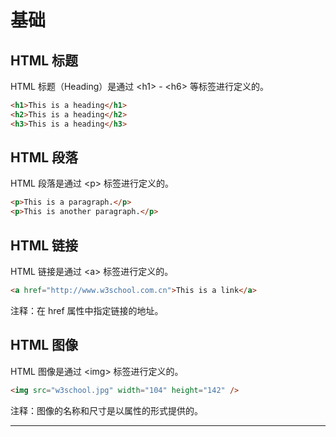 <!-- Base.md --- 
;; 
;; Description: 
;; Author: Hongyi Wu(吴鸿毅)
;; Email: wuhongyi@qq.com 
;; Created: 五 6月 16 16:14:43 2017 (+0800)
;; Last-Updated: 五 6月 16 16:26:13 2017 (+0800)
;;           By: Hongyi Wu(吴鸿毅)
;;     Update #: 3
;; URL: http://wuhongyi.cn -->

# 基础

## HTML 标题

HTML 标题（Heading）是通过 \<h1\> - \<h6\> 等标签进行定义的。

```html
<h1>This is a heading</h1>
<h2>This is a heading</h2>
<h3>This is a heading</h3>
```

## HTML 段落

HTML 段落是通过 \<p\> 标签进行定义的。

```html
<p>This is a paragraph.</p>
<p>This is another paragraph.</p>
```

## HTML 链接

HTML 链接是通过 \<a\> 标签进行定义的。

```html
<a href="http://www.w3school.com.cn">This is a link</a>
```

注释：在 href 属性中指定链接的地址。


## HTML 图像

HTML 图像是通过 \<img\> 标签进行定义的。

```html
<img src="w3school.jpg" width="104" height="142" />
```

注释：图像的名称和尺寸是以属性的形式提供的。

----









<!-- Base.md ends here -->
